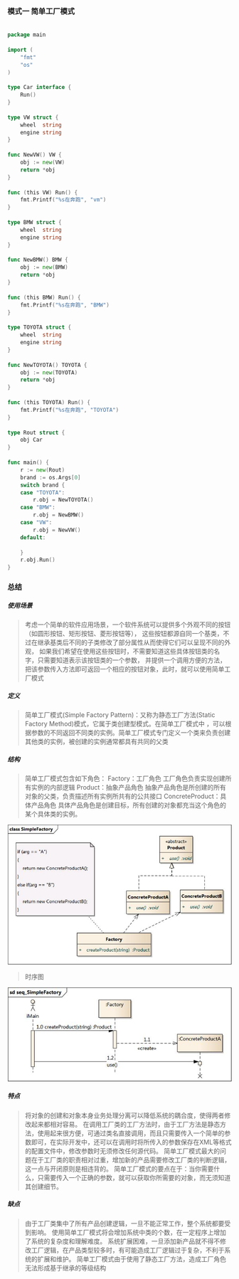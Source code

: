 ### 模式一 简单工厂模式

```go

package main

import (
	"fmt"
	"os"
)

type Car interface {
	Run()
}

type VW struct {
	wheel  string
	engine string
}

func NewVW() VW {
	obj := new(VW)
	return *obj
}

func (this VW) Run() {
	fmt.Printf("%s在奔跑", "vm")
}

type BMW struct {
	wheel  string
	engine string
}

func NewBMW() BMW {
	obj := new(BMW)
	return *obj
}

func (this BMW) Run() {
	fmt.Printf("%s在奔跑", "BMW")
}

type TOYOTA struct {
	wheel  string
	engine string
}

func NewTOYOTA() TOYOTA {
	obj := new(TOYOTA)
	return *obj
}

func (this TOYOTA) Run() {
	fmt.Printf("%s在奔跑", "TOYOTA")
}

type Rout struct {
	obj Car
}

func main() {
	r := new(Rout)
	brand := os.Args[0]
	switch brand {
	case "TOYOTA":
		r.obj = NewTOYOTA()
	case "BMW":
		r.obj = NewBMW()
	case "VW":
		r.obj = NewVW()
	default:

	}
	r.obj.Run()
}
```

### 总结

##### 使用场景

>考虑一个简单的软件应用场景，一个软件系统可以提供多个外观不同的按钮（如圆形按钮、矩形按钮、菱形按钮等）， 
这些按钮都源自同一个基类，不过在继承基类后不同的子类修改了部分属性从而使得它们可以呈现不同的外观，
如果我们希望在使用这些按钮时，不需要知道这些具体按钮类的名字，只需要知道表示该按钮类的一个参数，
并提供一个调用方便的方法，把该参数传入方法即可返回一个相应的按钮对象，此时，就可以使用简单工厂模式

##### 定义

>简单工厂模式(Simple Factory Pattern)：又称为静态工厂方法(Static Factory Method)模式，它属于类创建型模式。在简单工厂模式中
，可以根据参数的不同返回不同类的实例。简单工厂模式专门定义一个类来负责创建其他类的实例，被创建的实例通常都具有共同的父类

##### 结构

>简单工厂模式包含如下角色：
Factory：工厂角色
工厂角色负责实现创建所有实例的内部逻辑
Product：抽象产品角色
抽象产品角色是所创建的所有对象的父类，负责描述所有实例所共有的公共接口
ConcreteProduct：具体产品角色
具体产品角色是创建目标，所有创建的对象都充当这个角色的某个具体类的实例。

![](https://github.com/developersPHP/design-patterns-go/blob/master/images/SimpleFactory.jpg)

>时序图

![](https://github.com/developersPHP/design-patterns-go/blob/master/images/seq_SimpleFactory.jpg)

##### 特点

>将对象的创建和对象本身业务处理分离可以降低系统的耦合度，使得两者修改起来都相对容易。
在调用工厂类的工厂方法时，由于工厂方法是静态方法，使用起来很方便，可通过类名直接调用，而且只需要传入一个简单的参数即可，在实际开发中，还可以在调用时将所传入的参数保存在XML等格式的配置文件中，修改参数时无须修改任何源代码。
简单工厂模式最大的问题在于工厂类的职责相对过重，增加新的产品需要修改工厂类的判断逻辑，这一点与开闭原则是相违背的。
简单工厂模式的要点在于：当你需要什么，只需要传入一个正确的参数，就可以获取你所需要的对象，而无须知道其创建细节。

##### 缺点

>由于工厂类集中了所有产品创建逻辑，一旦不能正常工作，整个系统都要受到影响。
使用简单工厂模式将会增加系统中类的个数，在一定程序上增加了系统的复杂度和理解难度。
系统扩展困难，一旦添加新产品就不得不修改工厂逻辑，在产品类型较多时，有可能造成工厂逻辑过于复杂，不利于系统的扩展和维护。
简单工厂模式由于使用了静态工厂方法，造成工厂角色无法形成基于继承的等级结构

